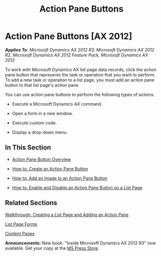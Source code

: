 ﻿---
title: Action Pane Buttons
TOCTitle: Action Pane Buttons
ms:assetid: 2cd55fc7-d0e9-4fd6-ae24-9fa509555a35
ms:mtpsurl: https://msdn.microsoft.com/en-us/library/Cc586086(v=AX.60)
ms:contentKeyID: 35241845
ms.date: 05/18/2015
mtps_version: v=AX.60
---

# Action Pane Buttons [AX 2012]


_**Applies To:** Microsoft Dynamics AX 2012 R3, Microsoft Dynamics AX 2012 R2, Microsoft Dynamics AX 2012 Feature Pack, Microsoft Dynamics AX 2012_

To work with Microsoft Dynamics AX list page data records, click the action pane button that represents the task or operation that you want to perform. To add a new task or operation to a list page, you must add an action pane button to that list page's action pane.

You can use action pane buttons to perform the following types of actions:

  - Execute a Microsoft Dynamics AX command.

  - Open a form in a new window.

  - Execute custom code.

  - Display a drop-down menu.

## In This Section

  - [Action Pane Button Overview](action-pane-button-overview.md)  

  - [How to: Create an Action Pane Button](how-to-create-an-action-pane-button.md)  

  - [How to: Add an Image to an Action Pane Button](how-to-add-an-image-to-an-action-pane-button.md)  

  - [How to: Enable and Disable an Action Pane Button on a List Page](how-to-enable-and-disable-an-action-pane-button-on-a-list-page.md)  

## Related Sections

[Walkthrough: Creating a List Page and Adding an Action Pane](walkthrough-creating-a-list-page-and-adding-an-action-pane.md)

[List Page Forms](list-page-forms.md)

[Content Pages](content-pages.md)

  
**Announcements:** New book: "Inside Microsoft Dynamics AX 2012 R3" now available. Get your copy at the [MS Press Store](https://www.microsoftpressstore.com/store/inside-microsoft-dynamics-ax-2012-r3-9780735685109).

